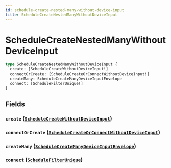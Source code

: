 ```yaml
---
id: schedule-create-nested-many-without-device-input
title: ScheduleCreateNestedManyWithoutDeviceInput
---
```


 # ScheduleCreateNestedManyWithoutDeviceInput





```graphql
type ScheduleCreateNestedManyWithoutDeviceInput {
  create: [ScheduleCreateWithoutDeviceInput!]
  connectOrCreate: [ScheduleCreateOrConnectWithoutDeviceInput!]
  createMany: ScheduleCreateManyDeviceInputEnvelope
  connect: [ScheduleFilterUnique!]
}
```


## Fields

### `create` ([`ScheduleCreateWithoutDeviceInput`](/inputs/schedule-create-without-device-input))




### `connectOrCreate` ([`ScheduleCreateOrConnectWithoutDeviceInput`](/inputs/schedule-create-or-connect-without-device-input))




### `createMany` ([`ScheduleCreateManyDeviceInputEnvelope`](/inputs/schedule-create-many-device-input-envelope))




### `connect` ([`ScheduleFilterUnique`](/inputs/schedule-filter-unique))






